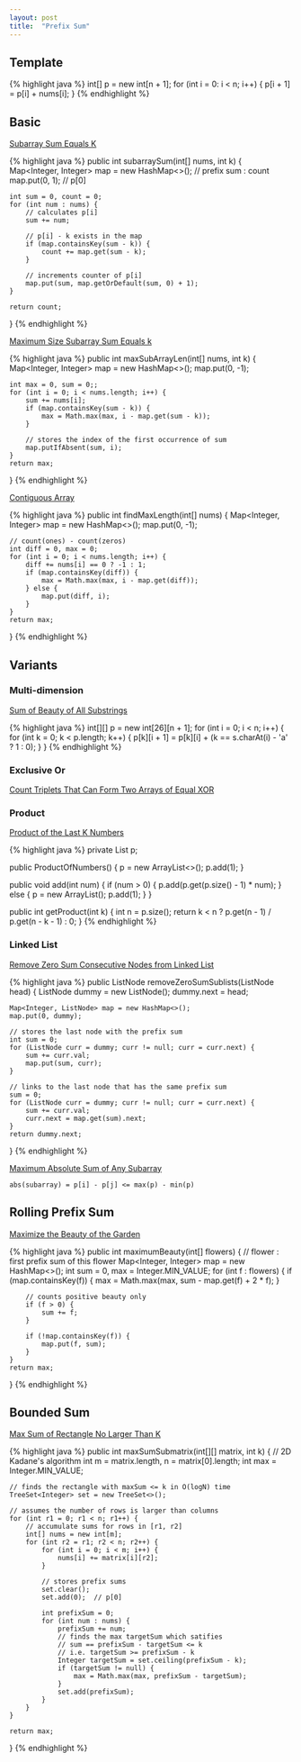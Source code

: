 ```yaml
---
layout: post
title:  "Prefix Sum"
---
```

## Template

{% highlight java %}
int[] p = new int[n + 1];
for (int i = 0: i < n; i++) {
    p[i + 1] = p[i] + nums[i];
}
{% endhighlight %}

## Basic

[Subarray Sum Equals K][subarray-sum-equals-k]

{% highlight java %}
public int subarraySum(int[] nums, int k) {
    Map<Integer, Integer> map = new HashMap<>();  // prefix sum : count
    map.put(0, 1);  // p[0]

    int sum = 0, count = 0;
    for (int num : nums) {
        // calculates p[i]
        sum += num;

        // p[i] - k exists in the map
        if (map.containsKey(sum - k)) {
            count += map.get(sum - k);
        }

        // increments counter of p[i]
        map.put(sum, map.getOrDefault(sum, 0) + 1);
    }

    return count;
}
{% endhighlight %}

[Maximum Size Subarray Sum Equals k][maximum-size-subarray-sum-equals-k]

{% highlight java %}
public int maxSubArrayLen(int[] nums, int k) {
    Map<Integer, Integer> map = new HashMap<>();
    map.put(0, -1);

    int max = 0, sum = 0;;
    for (int i = 0; i < nums.length; i++) {
        sum += nums[i];
        if (map.containsKey(sum - k)) {
            max = Math.max(max, i - map.get(sum - k));
        }

        // stores the index of the first occurrence of sum
        map.putIfAbsent(sum, i);
    }
    return max;
}
{% endhighlight %}

[Contiguous Array][contiguous-array]

{% highlight java %}
public int findMaxLength(int[] nums) {
    Map<Integer, Integer> map = new HashMap<>();
    map.put(0, -1);

    // count(ones) - count(zeros)
    int diff = 0, max = 0;
    for (int i = 0; i < nums.length; i++) {
        diff += nums[i] == 0 ? -1 : 1;
        if (map.containsKey(diff)) {
            max = Math.max(max, i - map.get(diff));
        } else {
            map.put(diff, i);
        }
    }
    return max;
}
{% endhighlight %}

## Variants
### Multi-dimension

[Sum of Beauty of All Substrings][sum-of-beauty-of-all-substrings]

{% highlight java %}
int[][] p = new int[26][n + 1];
for (int i = 0; i < n; i++) {
    for (int k = 0; k < p.length; k++) {
        p[k][i + 1] = p[k][i] + (k == s.charAt(i) - 'a' ? 1 : 0);
    }
}
{% endhighlight %}

### Exclusive Or

[Count Triplets That Can Form Two Arrays of Equal XOR][count-triplets-that-can-form-two-arrays-of-equal-xor]

### Product

[Product of the Last K Numbers][product-of-the-last-k-numbers]

{% highlight java %}
private List<Integer> p;

public ProductOfNumbers() {
    p = new ArrayList<>();
    p.add(1);
}

public void add(int num) {
    if (num > 0) {
        p.add(p.get(p.size() - 1) * num);
    } else {
        p = new ArrayList();
        p.add(1);
    }
}

public int getProduct(int k) {
    int n = p.size();
    return k < n ? p.get(n - 1) / p.get(n - k - 1) : 0;
}
{% endhighlight %}

### Linked List

[Remove Zero Sum Consecutive Nodes from Linked List][remove-zero-sum-consecutive-nodes-from-linked-list]

{% highlight java %}
public ListNode removeZeroSumSublists(ListNode head) {
    ListNode dummy = new ListNode();
    dummy.next = head;

    Map<Integer, ListNode> map = new HashMap<>();
    map.put(0, dummy);

    // stores the last node with the prefix sum
    int sum = 0;
    for (ListNode curr = dummy; curr != null; curr = curr.next) {
        sum += curr.val;
        map.put(sum, curr);
    }

    // links to the last node that has the same prefix sum
    sum = 0;
    for (ListNode curr = dummy; curr != null; curr = curr.next) {
        sum += curr.val;
        curr.next = map.get(sum).next;
    }
    return dummy.next;
}
{% endhighlight %}

[Maximum Absolute Sum of Any Subarray][maximum-absolute-sum-of-any-subarray]

```
abs(subarray) = p[i] - p[j] <= max(p) - min(p)
```

## Rolling Prefix Sum

[Maximize the Beauty of the Garden][maximize-the-beauty-of-the-garden]

{% highlight java %}
public int maximumBeauty(int[] flowers) {
    // flower : first prefix sum of this flower
    Map<Integer, Integer> map = new HashMap<>();
    int sum = 0, max = Integer.MIN_VALUE;
    for (int f : flowers) {
        if (map.containsKey(f)) {
            max = Math.max(max, sum - map.get(f) + 2 * f);
        }

        // counts positive beauty only
        if (f > 0) {
            sum += f;
        }

        if (!map.containsKey(f)) {
            map.put(f, sum);
        }
    }
    return max;
}
{% endhighlight %}

## Bounded Sum

[Max Sum of Rectangle No Larger Than K][max-sum-of-rectangle-no-larger-than-k]

{% highlight java %}
public int maxSumSubmatrix(int[][] matrix, int k) {
    // 2D Kadane's algorithm
    int m = matrix.length, n = matrix[0].length;
    int max = Integer.MIN_VALUE;

    // finds the rectangle with maxSum <= k in O(logN) time
    TreeSet<Integer> set = new TreeSet<>();

    // assumes the number of rows is larger than columns
    for (int r1 = 0; r1 < n; r1++) {
        // accumulate sums for rows in [r1, r2]
        int[] nums = new int[m];
        for (int r2 = r1; r2 < n; r2++) {
            for (int i = 0; i < m; i++) {
                nums[i] += matrix[i][r2];
            }

            // stores prefix sums
            set.clear();
            set.add(0);  // p[0]

            int prefixSum = 0;
            for (int num : nums) {
                prefixSum += num;
                // finds the max targetSum which satifies
                // sum == prefixSum - targetSum <= k
                // i.e. targetSum >= prefixSum - k
                Integer targetSum = set.ceiling(prefixSum - k);
                if (targetSum != null) {
                    max = Math.max(max, prefixSum - targetSum);
                }
                set.add(prefixSum);
            }
        }
    }

    return max;
}
{% endhighlight %}

[contiguous-array]: https://leetcode.com/problems/contiguous-array/
[count-triplets-that-can-form-two-arrays-of-equal-xor]: https://leetcode.com/problems/count-triplets-that-can-form-two-arrays-of-equal-xor/
[max-sum-of-rectangle-no-larger-than-k]: https://leetcode.com/problems/max-sum-of-rectangle-no-larger-than-k/
[maximize-the-beauty-of-the-garden]: https://leetcode.com/problems/maximize-the-beauty-of-the-garden/
[maximum-absolute-sum-of-any-subarray]: https://leetcode.com/problems/maximum-absolute-sum-of-any-subarray/
[maximum-size-subarray-sum-equals-k]: https://leetcode.com/problems/maximum-size-subarray-sum-equals-k/
[product-of-the-last-k-numbers]: https://leetcode.com/problems/product-of-the-last-k-numbers/
[remove-zero-sum-consecutive-nodes-from-linked-list]: https://leetcode.com/problems/remove-zero-sum-consecutive-nodes-from-linked-list/
[subarray-sum-equals-k]: https://leetcode.com/problems/subarray-sum-equals-k/
[sum-of-beauty-of-all-substrings]: https://leetcode.com/problems/sum-of-beauty-of-all-substrings/
